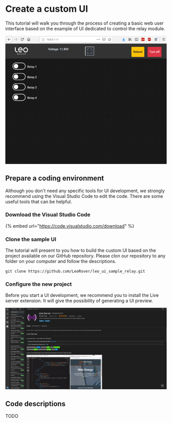 # Create a custom UI

This tutorial will walk you through the process of creating a basic web user interface based on the example of UI dedicated to control the relay module.

![](../../.gitbook/assets/zrzut-ekranu-z-2019-08-08-14-27-31.png)

## Prepare a coding environment

Although you don't need any specific tools for UI development, we strongly recommend using the Visual Studio Code to edit the code. There are some useful tools that can be helpful.

### Download the Visual Studio Code

{% embed url="https://code.visualstudio.com/download" %}

### Clone the sample UI

The tutorial will present to you how to build the custom UI based on the project available on our GitHub repository. Please clon our repository to any folder on your computer and follow the descriptions.

```text
git clone https://github.com/LeoRover/leo_ui_sample_relay.git
```

### Configure the new project

Before you start a UI development, we recommend you to install the Live server extension. It will give the possibility of generating a UI preview.

![](../../.gitbook/assets/zrzut-ekranu-z-2019-09-07-13-07-30.png)

## Code descriptions

TODO

